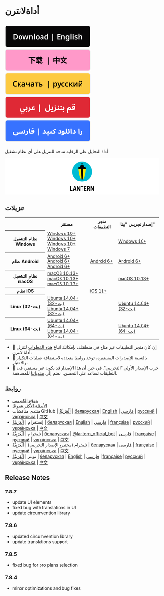 # أداةلانترن
[![en](../resources/English.svg)](README.md)
[![zh](../resources/Chinese.svg)](README.zh.md)
[![ru](../resources/Russian.svg)](README.ru.md)
[![ar](../resources/Arabic.svg)](README.ar.md)
[![fa](../resources/Farsi.svg)](README.fa.md)
---
أداة التحايل على الرقابة متاحة للتنزيل على أي نظام تشغيل

![cover page](../resources/cover_page.png)

## تنزيلات
<table>
    <tr>
        <th></th>
        <th>مستقر</th>
        <th>متجر التطبيقات</th>
        <th>إصدار تجريبي &#34;بيتا&#34;</th>
    </tr>
    <tr>
        <th>نظام التشغيل Windows </th>
        <td>
            <a href="https://gitlab.com/getlantern/lantern-binaries-mirror/-/raw/master/lantern-installer.exe">Windows 10&#43;</a> <br> 
            <a href="https://github.com/getlantern/lantern-binaries/raw/main/lantern-installer.exe">Windows 10&#43;</a> <br>
            <a href="https://s3.amazonaws.com/lantern/lantern-installer.exe">Windows 10&#43;</a> <br>
            <a href="https://github.com/getlantern/lantern-binaries/raw/main/lantern-installer-win7.exe">Windows 7</a>    
        </td>
        <td></td>
        <td>
            <a href="https://github.com/getlantern/lantern-binaries/raw/main/lantern-installer-preview.exe">Windows 10&#43;</a>
        </td>
    </tr>
    <tr>
        <th>نظام Android</th>
        <td>
            <a href="https://gitlab.com/getlantern/lantern-binaries-mirror/-/raw/master/lantern-installer.apk">Android 6&#43;</a> <br>
            <a href="https://s3.amazonaws.com/lantern/lantern-installer.apk">Android 6&#43;</a> <br>
            <a href="https://github.com/getlantern/lantern-binaries/raw/main/lantern-installer.apk">Android 6&#43;</a>
        </td>
        <td>
            <a href="https://play.google.com/store/apps/details?id=org.getlantern.lantern">Android 6&#43;</a>
        </td>
        <td>
            <a href="https://github.com/getlantern/lantern-binaries/raw/main/lantern-installer-preview.apk">Android 6&#43;</a>
        </td>
    </tr>
    <tr>
        <th>نظام التشغيل macOS</th>
        <td>
            <a href="https://gitlab.com/getlantern/lantern-binaries-mirror/-/raw/master/lantern-installer.dmg">macOS 10.13&#43;</a> <br>
            <a href="https://github.com/getlantern/lantern-binaries/raw/main/lantern-installer.dmg">macOS 10.13&#43;</a> <br>
            <a href="https://s3.amazonaws.com/lantern/lantern-installer.dmg">macOS 10.13&#43;</a>
        </td>
        <td></td>
        <td>
            <a href="https://github.com/getlantern/lantern-binaries/raw/main/lantern-installer-preview.dmg">macOS 10.13&#43;</a>
        </td>
    </tr>
    <tr>
        <th>نظام iOS</th>
        <td></td>
        <td>
            <a href="https://apps.apple.com/app/id1457872372?l">iOS 11&#43;</a>
        </td>
        <td></td>
    </tr>
    <tr>
        <th>Linux (32-بت)</th>
        <td>
            <a href="https://github.com/getlantern/lantern-binaries/raw/main/lantern-installer-32-bit.deb">Ubuntu 14.04&#43; (32-بت)</a> <br>
            <a href="https://s3.amazonaws.com/lantern/lantern-installer-32-bit.deb">Ubuntu 14.04&#43; (32-بت)</a>
        </td>
        <td></td>
        <td>
            <a href="https://github.com/getlantern/lantern-binaries/raw/main/lantern-installer-preview-32-bit.deb">Ubuntu 14.04&#43; (32-بت)</a>
        </td>
    </tr>
    <tr>
        <th>Linux (64-بت)</th>
        <td>
            <a href="https://github.com/getlantern/lantern-binaries/raw/main/lantern-installer-64-bit.deb">Ubuntu 14.04&#43; (64-بت)</a> <br>
            <a href="https://s3.amazonaws.com/lantern/lantern-installer-64-bit.deb">Ubuntu 14.04&#43; (64-بت)</a>
        </td>
        <td></td>
        <td>
            <a href="https://github.com/getlantern/lantern-binaries/raw/main/lantern-installer-preview-64-bit.deb">Ubuntu 14.04&#43; (64-بت)</a>
        </td>
    </tr>
</table>

- 📱 إن كان متجر التطبيقات غير متاح في منطقتك، بإمكانك اتباع [هذه الخطوات](https://lantern.io/faq#use-2) لتنزيل أداة لانترن.
- 🔗 بالنسبة للإصدارات المستقرة، توجد روابط متعددة لاستضافة عمليات التكرار والاختيار.
- 🚀 جرب الإصدار الأولي &#34;التجريبي&#34;. في حين أن هذا الإصدار قد يكون غير مستقر، فإن التعليقات تساعد على التحسن. انضم إلى [منتدياتنا](#links) للمساهمة.

## روابط
- [موقع إلكتروني](https://lantern.io)
- [الأسئلة الأكثر شيوعًا](https://lantern.io/faq)
- منتدى مناقشات GitHub  | [اَلْعَرَبِيَّةُ](https://github.com/getlantern/lantern-forum-uae/discussions) | [беларуская](https://github.com/getlantern/lantern-forum-belarus) | [English](https://github.com/getlantern/lantern-forum-en/discussions) | [فارسی](https://github.com/getlantern/lantern-forum-fa/discussions) | [русский](https://github.com/getlantern/lantern-forum-ru/discussions) | [українська](https://github.com/getlantern/lantern-forum-ukraine/discussions) | [中文](https://github.com/getlantern/lantern-forum-cn/discussions)
- إنستغرام | [اَلْعَرَبِيَّةُ](https://www.instagram.com/lanternio_uae/) | [беларуская](https://www.instagram.com/getlantern_belarus/) | [English](https://www.instagram.com/getlantern/) | [فارسی](https://www.instagram.com/getlantern_fa/) | [française](https://www.instagram.com/lanternio_guinea/) | [русский](https://www.instagram.com/lantern.io_ru) | [українська](https://www.instagram.com/getlantern_ua/) | [中文](https://www.instagram.com/lanternio_ch/)
- تليجرام | [اَلْعَرَبِيَّةُ](https://t.me/lantern_uae) | [беларуская](https://t.me/lantern_belarus) | [@lantern_official_bot](https://t.me/lantern_official_bot) | [فارسی](https://t.me/LanternFarsi) | [française](https://t.me/LanternGuinea) | [русский](https://t.me/lantern_russia) | [українська](https://t.me/lanternukraine) | [中文](https://t.me/lantern_china)
- تليجرام (مختبرو الإصدار التجريبي) | [اَلْعَرَبِيَّةُ](https://t.me/&#43;cUgbK1eqrrE0MDQx) | [беларуская](https://t.me/&#43;bRTww4oDsrsxY2Mx) | [فارسی](https://t.me/lanternbetaIR) | [française](https://t.me/&#43;_G9WGtSTXvs3ZDQx) | [русский](https://t.me/&#43;pLVA7H6MU_Y2N2Vi) | [українська](https://t.me/&#43;c_K4oFhv7NMzZjlh) | [中文](https://t.me/&#43;n3SfwL0Ho7w1ODgz)
- تويتر | [اَلْعَرَبِيَّةُ](https://twitter.com/getlantern_UAE) | [беларуская](https://twitter.com/LanternBelarus) | [English](https://twitter.com/getlantern) | [فارسی](https://twitter.com/getlantern_fa) | [française](https://twitter.com/getlantern_gu) | [русский](https://twitter.com/Lantern_Russia) | [українська](https://twitter.com/LanternUA) | [中文](https://twitter.com/getlantern_CN)

## Release Notes
### 7.8.7
- update UI elements
- fixed bug with translations in UI
- update circumvention library
### 7.8.6
- updated circumvention library
- update translations support
### 7.8.5
- fixed bug for pro plans selection
### 7.8.4
- minor optimizations and bug fixes

